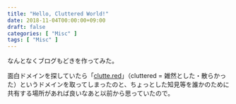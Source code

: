 ```yaml
---
title: "Hello, Cluttered World!"
date: 2018-11-04T00:00:00+09:00
draft: false
categories: [ "Misc" ]
tags: [ "Misc" ]
---
```


なんとなくブログもどきを作ってみた。

面白ドメインを探していたら「[clutte.red](https://clutte.red/)」（cluttered = 雑然とした・散らかった）というドメインを取ってしまったのと、ちょっとした知見等を誰かのために共有する場所があれば良いなあと以前から思っていたので。